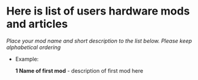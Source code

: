 # Here is list of users hardware mods and articles

_Place your mod name and short description to the list below.
Please keep alphabetical ordering_

 * Example: 
  
   **1 Name of first mod** - description of first mod here